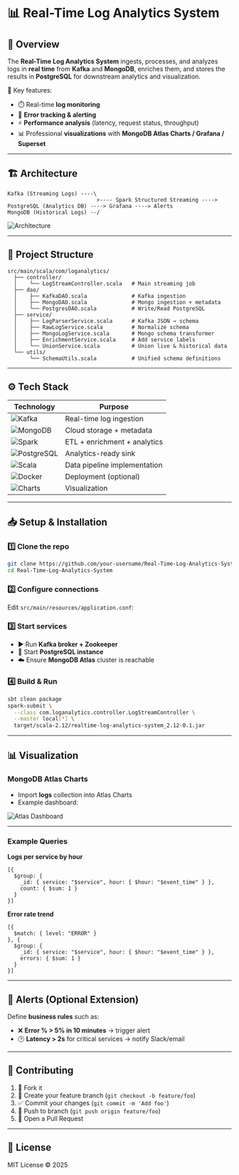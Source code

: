 # 📊 Real-Time Log Analytics System  

## 🚀 Overview  

The **Real-Time Log Analytics System** ingests, processes, and analyzes logs in **real time** from **Kafka** and **MongoDB**, enriches them, and stores the results in **PostgreSQL** for downstream analytics and visualization.  

🔹 Key features:  
- ⏱️ Real-time **log monitoring**  
- 🚨 **Error tracking & alerting**  
- ⚡ **Performance analysis** (latency, request status, throughput)  
- 📊 Professional **visualizations** with **MongoDB Atlas Charts / Grafana / Superset**  

---

## 🏗️ Architecture  

```text
Kafka (Streaming Logs) ----\
                            >---- Spark Structured Streaming ----> PostgreSQL (Analytics DB) ----> Grafana ----> Alerts
MongoDB (Historical Logs) --/                      
````

![Architecture](docs/architecture.png)

---

## 📂 Project Structure

```text
src/main/scala/com/loganalytics/
  ├── controller/
  │    └── LogStreamController.scala   # Main streaming job
  ├── dao/
  │    ├── KafkaDAO.scala              # Kafka ingestion
  │    ├── MongoDAO.scala              # Mongo ingestion + metadata
  │    └── PostgresDAO.scala           # Write/Read PostgreSQL
  ├── service/
  │    ├── LogParserService.scala      # Kafka JSON → schema
  │    ├── RawLogService.scala         # Normalize schema
  │    ├── MongoLogService.scala       # Mongo schema transformer
  │    ├── EnrichmentService.scala     # Add service labels
  │    └── UnionService.scala          # Union live & historical data
  └── utils/
       └── SchemaUtils.scala           # Unified schema definitions
```

---


## ⚙️ Tech Stack

| Technology                                                                                            | Purpose                      |
| ----------------------------------------------------------------------------------------------------- | ---------------------------- |
| ![Kafka](https://img.shields.io/badge/Apache%20Kafka-231F20?logo=apache-kafka\&logoColor=white)       | Real-time log ingestion      |
| ![MongoDB](https://img.shields.io/badge/MongoDB-4EA94B?logo=mongodb\&logoColor=white)                 | Cloud storage + metadata     |
| ![Spark](https://img.shields.io/badge/Apache%20Spark-E25A1C?logo=apachespark\&logoColor=white)        | ETL + enrichment + analytics |
| ![PostgreSQL](https://img.shields.io/badge/PostgreSQL-316192?logo=postgresql\&logoColor=white)        | Analytics-ready sink         |
| ![Scala](https://img.shields.io/badge/Scala-DC322F?logo=scala\&logoColor=white)                       | Data pipeline implementation |
| ![Docker](https://img.shields.io/badge/Docker-2496ED?logo=docker\&logoColor=white)                    | Deployment (optional)        |
| ![Charts](https://img.shields.io/badge/MongoDB%20Atlas%20Charts-00ED64?logo=mongodb\&logoColor=white) | Visualization                |

---

## 📥 Setup & Installation

### 1️⃣ Clone the repo

```bash
git clone https://github.com/your-username/Real-Time-Log-Analytics-System.git
cd Real-Time-Log-Analytics-System
```

### 2️⃣ Configure connections

Edit `src/main/resources/application.conf`:

### 3️⃣ Start services

* ▶️ Run **Kafka broker + Zookeeper**
* 🐘 Start **PostgreSQL instance**
* ☁️ Ensure **MongoDB Atlas** cluster is reachable

### 4️⃣ Build & Run

```bash
sbt clean package
spark-submit \
  --class com.loganalytics.controller.LogStreamController \
  --master local[*] \
  target/scala-2.12/realtime-log-analytics-system_2.12-0.1.jar
```

---

## 📊 Visualization

### MongoDB Atlas Charts

* Import **logs** collection into Atlas Charts
* Example dashboard:

![Atlas Dashboard](docs/dashboard.png)


---

### Example Queries

**Logs per service by hour**

```mongodb
[{
  $group: {
    _id: { service: "$service", hour: { $hour: "$event_time" } },
    count: { $sum: 1 }
  }
}]
```

**Error rate trend**

```mongodb
[{
  $match: { level: "ERROR" }
}, {
  $group: {
    _id: { service: "$service", hour: { $hour: "$event_time" } },
    errors: { $sum: 1 }
  }
}]
```

---

## 🚨 Alerts (Optional Extension)

Define **business rules** such as:

* ❌ **Error % > 5% in 10 minutes** → trigger alert
* 🕑 **Latency > 2s** for critical services → notify Slack/email

---


## 🤝 Contributing

1. 🍴 Fork it
2. 🌱 Create your feature branch (`git checkout -b feature/foo`)
3. ✅ Commit your changes (`git commit -m 'Add foo'`)
4. 🚀 Push to branch (`git push origin feature/foo`)
5. 🔁 Open a Pull Request

---

## 📜 License

MIT License © 2025
